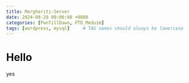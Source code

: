 ```yaml
---
title: Margheriti-Server
date: 2024-08-28 00:00:08 +0800
categories: [PwnTillDawn, PTD_Meduim]
tags: [wordpress, mysql]     # TAG names should always be lowercase
---
```


# Hello

yes